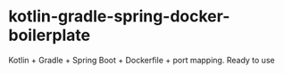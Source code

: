 # kotlin-gradle-spring-docker-boilerplate
Kotlin + Gradle + Spring Boot + Dockerfile + port mapping. Ready to use
